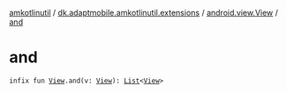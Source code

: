 [amkotlinutil](../../index.md) / [dk.adaptmobile.amkotlinutil.extensions](../index.md) / [android.view.View](index.md) / [and](and.md)

# and

`infix fun `[`View`](https://developer.android.com/reference/android/view/View.html)`.and(v: `[`View`](https://developer.android.com/reference/android/view/View.html)`): `[`List`](https://kotlinlang.org/api/latest/jvm/stdlib/kotlin.collections/-list/index.html)`<`[`View`](https://developer.android.com/reference/android/view/View.html)`>`